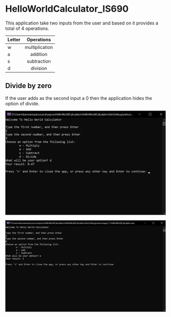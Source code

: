 # HelloWorldCalculator_IS690

This application take two inputs from the user and based on it provides a total of 4 operations.

| Letter  | Operations |
| ------------- |:-------------:|
| w      | multiplication     |
| a      | addition     |
| s      | subtraction     |
| d      | division   |


## Divide by zero
If the user adds as the second input a 0 then the application hides the option of divide.


![Second input > 0](IS690_hw1_sc_1.png?raw=true "Second input > 0")

![Second input = 0](IS690_hw1_sc_2.png?raw=true "Second input = 0")
